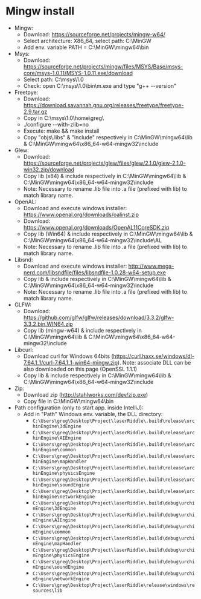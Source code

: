 # Mingw install
* Mingw:
  * Download: https://sourceforge.net/projects/mingw-w64/
  * Select architecture: X86_64, select path: C:\MinGW
  * Add env. variable PATH = C:\MinGW\mingw64\bin
* Msys:
  * Download: https://sourceforge.net/projects/mingw/files/MSYS/Base/msys-core/msys-1.0.11/MSYS-1.0.11.exe/download
  * Select path: C:\msys\1.0
  * Check: open C:\msys\1.0\bin\m.exe and type "g++ --version"
* Freetpye:
  * Download: https://download.savannah.gnu.org/releases/freetype/freetype-2.9.tar.gz
  * Copy in C:\msys\1.0\home\greg\
  * ./configure --with-zlib=no
  * Execute: make && make install
  * Copy "objs\\\.libs" & "include" respectively in C:\MinGW\mingw64\lib & C:\MinGW\mingw64\x86_64-w64-mingw32\include
* Glew: 
  * Download: https://sourceforge.net/projects/glew/files/glew/2.1.0/glew-2.1.0-win32.zip/download
  * Copy lib (x84) & include respectively in C:\MinGW\mingw64\lib & C:\MinGW\mingw64\x86_64-w64-mingw32\include
  * Note: Necessary to rename .lib file into .a file (prefixed with lib) to match library name.
* OpenAL:
  * Download and execute windows installer: https://www.openal.org/downloads/oalinst.zip 
  * Download: https://www.openal.org/downloads/OpenAL11CoreSDK.zip
  * Copy lib (Win64) & include respectively in C:\MinGW\mingw64\lib & C:\MinGW\mingw64\x86_64-w64-mingw32\include\AL
  * Note: Necessary to rename .lib file into .a file (prefixed with lib) to match library name.
* Libsnd:
  * Download and execute windows installer: http://www.mega-nerd.com/libsndfile/files/libsndfile-1.0.28-w64-setup.exe
  * Copy lib & include respectively in C:\MinGW\mingw64\lib & C:\MinGW\mingw64\x86_64-w64-mingw32\include
  * Note: Necessary to rename .lib file into .a file (prefixed with lib) to match library name.
* GLFW:
  * Download: https://github.com/glfw/glfw/releases/download/3.3.2/glfw-3.3.2.bin.WIN64.zip
  * Copy lib (mingw-w64) & include respectively in C:\MinGW\mingw64\lib & C:\MinGW\mingw64\x86_64-w64-mingw32\include
* Libcurl:
  * Download curl for Windows 64bits (https://curl.haxx.se/windows/dl-7.64.1_1/curl-7.64.1_1-win64-mingw.zip). Note: associate DLL can be also downloaded on this page (OpenSSL 1.1.1)
  * Copy lib & include respectively in C:\MinGW\mingw64\lib & C:\MinGW\mingw64\x86_64-w64-mingw32\include
* Zip:
  * Download zip (http://stahlworks.com/dev/zip.exe)
  * Copy file in C:\MinGW\mingw64\bin
* Path configuration (only to start app. inside IntelliJ):
  * Add in "Path" Windows env. variable, the DLL directory:
    * `C:\Users\greg\Desktop\Project\laserRiddle\.build\release\urchinEngine\3dEngine`
    * `C:\Users\greg\Desktop\Project\laserRiddle\.build\release\urchinEngine\AIEngine`
    * `C:\Users\greg\Desktop\Project\laserRiddle\.build\release\urchinEngine\common`
    * `C:\Users\greg\Desktop\Project\laserRiddle\.build\release\urchinEngine\mapHandler`
    * `C:\Users\greg\Desktop\Project\laserRiddle\.build\release\urchinEngine\physicsEngine`
    * `C:\Users\greg\Desktop\Project\laserRiddle\.build\release\urchinEngine\soundEngine`
    * `C:\Users\greg\Desktop\Project\laserRiddle\.build\release\urchinEngine\networkEngine`
    * `C:\Users\greg\Desktop\Project\laserRiddle\.build\debug\urchinEngine\3dEngine`
    * `C:\Users\greg\Desktop\Project\laserRiddle\.build\debug\urchinEngine\AIEngine`
    * `C:\Users\greg\Desktop\Project\laserRiddle\.build\debug\urchinEngine\common`
    * `C:\Users\greg\Desktop\Project\laserRiddle\.build\debug\urchinEngine\mapHandler`
    * `C:\Users\greg\Desktop\Project\laserRiddle\.build\debug\urchinEngine\physicsEngine`
    * `C:\Users\greg\Desktop\Project\laserRiddle\.build\debug\urchinEngine\soundEngine`
    * `C:\Users\greg\Desktop\Project\laserRiddle\.build\debug\urchinEngine\networkEngine`
    * `C:\Users\greg\Desktop\Project\laserRiddle\release\windows\resources\lib`
